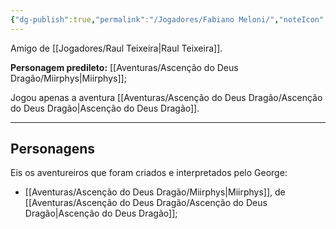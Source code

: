 ```yaml
---
{"dg-publish":true,"permalink":"/Jogadores/Fabiano Meloni/","noteIcon":"","created":"2025-10-13T19:46:40.426-03:00"}
---
```


Amigo de [[Jogadores/Raul Teixeira\|Raul Teixeira]].

**Personagem predileto:** [[Aventuras/Ascenção do Deus Dragão/Miirphys\|Miirphys]];

Jogou apenas a aventura [[Aventuras/Ascenção do Deus Dragão/Ascenção do Deus Dragão\|Ascenção do Deus Dragão]].

---
## Personagens
Eis os aventureiros que foram criados e interpretados pelo George:
- [[Aventuras/Ascenção do Deus Dragão/Miirphys\|Miirphys]], de [[Aventuras/Ascenção do Deus Dragão/Ascenção do Deus Dragão\|Ascenção do Deus Dragão]];